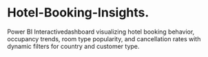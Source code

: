 # Hotel-Booking-Insights.
 Power BI Interactivedashboard visualizing hotel booking behavior, occupancy trends, room type popularity, and cancellation rates with dynamic filters for country and customer type.
